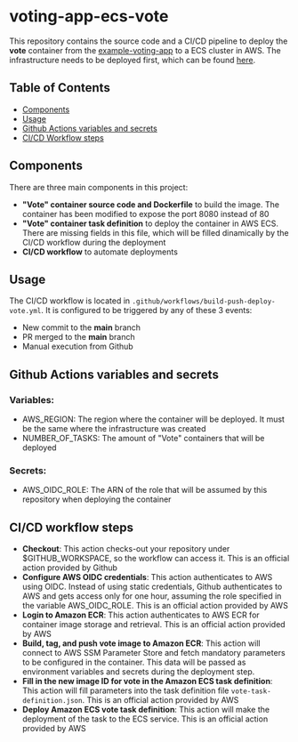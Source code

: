 # voting-app-ecs-vote

This repository contains the source code and a CI/CD pipeline to deploy the **vote** container from the [example-voting-app](https://github.com/dockersamples/example-voting-app) to a ECS cluster in AWS. The infrastructure needs to be deployed first, which can be found [here](https://github.com/marco-nastasi/voting-app-ecs-infra).

## Table of Contents

- [Components](#components)
- [Usage](#usage)
- [Github Actions variables and secrets](#github-actions-variables-and-secrets)
- [CI/CD Workflow steps](#cicd-workflow-steps)

## Components

There are three main components in this project:
- **"Vote" container source code and Dockerfile** to build the image. The container has been modified to expose the port 8080 instead of 80
- **"Vote" container task definition** to deploy the container in AWS ECS. There are missing fields in this file, which will be filled dinamically by the CI/CD workflow during the deployment
- **CI/CD workflow** to automate deployments

## Usage

The CI/CD workflow is located in `.github/workflows/build-push-deploy-vote.yml`. It is configured to be triggered by any of these 3 events:
- New commit to the **main** branch
- PR merged to the **main** branch
- Manual execution from Github

## Github Actions variables and secrets

### Variables:

- AWS_REGION: The region where the container will be deployed. It must be the same where the infrastructure was created
- NUMBER_OF_TASKS: The amount of "Vote" containers that will be deployed

### Secrets:

- AWS_OIDC_ROLE: The ARN of the role that will be assumed by this repository when deploying the container

## CI/CD workflow steps

- **Checkout**: This action checks-out your repository under $GITHUB_WORKSPACE, so the workflow can access it. This is an official action provided by Github
- **Configure AWS OIDC credentials**: This action authenticates to AWS using OIDC. Instead of using static credentials, Github authenticates to AWS and gets access only for one hour, assuming the role specified in the variable AWS_OIDC_ROLE. This is an official action provided by AWS
- **Login to Amazon ECR**: This action authenticates to AWS ECR for container image storage and retrieval. This is an official action provided by AWS
- **Build, tag, and push vote image to Amazon ECR**: This action will connect to AWS SSM Parameter Store and fetch mandatory parameters to be configured in the container. This data will be passed as environment variables and secrets during the deployment step.
- **Fill in the new image ID for vote in the Amazon ECS task definition**: This action will fill parameters into the task definition file `vote-task-definition.json`. This is an official action provided by AWS
- **Deploy Amazon ECS vote task definition**: This action will make the deployment of the task to the ECS service. This is an official action provided by AWS